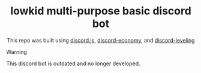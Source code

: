 <h1 align="center">lowkid multi-purpose basic discord bot</h1>
<p align="center">This repo was built using <a href="https://github.com/discordjs/discord.js)">discord.js</a>, <a href="https://www.npmjs.com/package/discord-economy">discord-economy</a>, and <a href="https://www.npmjs.com/package/discord-leveling">discord-leveling</a></p>

> [!WARNING]
> This discord bot is outdated and no longer developed.
